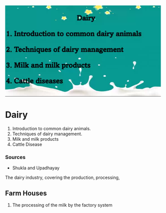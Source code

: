 ![img.png](img.png)
# Dairy

1. Introduction to common dairy animals.
2. Techniques of dairy management.
3. Milk and milk products
4. Cattle Disease

### Sources
* Shukla and Upadhayay

The dairy industry, covering the production, processing,  

## Farm Houses
1. The processing of the milk by the factory system